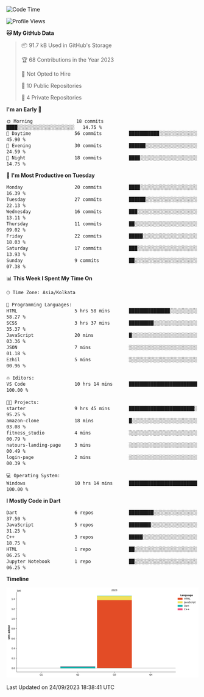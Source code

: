 <!--START_SECTION:waka-->
![Code Time](http://img.shields.io/badge/Code%20Time-171%20hrs%2052%20mins-blue)

![Profile Views](http://img.shields.io/badge/Profile%20Views-0-blue)

**🐱 My GitHub Data** 

> 📦 91.7 kB Used in GitHub's Storage 
 > 
> 🏆 68 Contributions in the Year 2023
 > 
> 🚫 Not Opted to Hire
 > 
> 📜 10 Public Repositories 
 > 
> 🔑 4 Private Repositories 
 > 
**I'm an Early 🐤** 

```text
🌞 Morning                18 commits          ████░░░░░░░░░░░░░░░░░░░░░   14.75 % 
🌆 Daytime                56 commits          ███████████░░░░░░░░░░░░░░   45.90 % 
🌃 Evening                30 commits          ██████░░░░░░░░░░░░░░░░░░░   24.59 % 
🌙 Night                  18 commits          ████░░░░░░░░░░░░░░░░░░░░░   14.75 % 
```
📅 **I'm Most Productive on Tuesday** 

```text
Monday                   20 commits          ████░░░░░░░░░░░░░░░░░░░░░   16.39 % 
Tuesday                  27 commits          ██████░░░░░░░░░░░░░░░░░░░   22.13 % 
Wednesday                16 commits          ███░░░░░░░░░░░░░░░░░░░░░░   13.11 % 
Thursday                 11 commits          ██░░░░░░░░░░░░░░░░░░░░░░░   09.02 % 
Friday                   22 commits          █████░░░░░░░░░░░░░░░░░░░░   18.03 % 
Saturday                 17 commits          ███░░░░░░░░░░░░░░░░░░░░░░   13.93 % 
Sunday                   9 commits           ██░░░░░░░░░░░░░░░░░░░░░░░   07.38 % 
```


📊 **This Week I Spent My Time On** 

```text
🕑︎ Time Zone: Asia/Kolkata

💬 Programming Languages: 
HTML                     5 hrs 58 mins       ███████████████░░░░░░░░░░   58.27 % 
SCSS                     3 hrs 37 mins       █████████░░░░░░░░░░░░░░░░   35.37 % 
JavaScript               20 mins             █░░░░░░░░░░░░░░░░░░░░░░░░   03.36 % 
JSON                     7 mins              ░░░░░░░░░░░░░░░░░░░░░░░░░   01.18 % 
Ezhil                    5 mins              ░░░░░░░░░░░░░░░░░░░░░░░░░   00.96 % 

🔥 Editors: 
VS Code                  10 hrs 14 mins      █████████████████████████   100.00 % 

🐱‍💻 Projects: 
starter                  9 hrs 45 mins       ████████████████████████░   95.25 % 
amazon-clone             18 mins             █░░░░░░░░░░░░░░░░░░░░░░░░   03.08 % 
fitness_studio           4 mins              ░░░░░░░░░░░░░░░░░░░░░░░░░   00.79 % 
natours-landing-page     3 mins              ░░░░░░░░░░░░░░░░░░░░░░░░░   00.49 % 
login-page               2 mins              ░░░░░░░░░░░░░░░░░░░░░░░░░   00.39 % 

💻 Operating System: 
Windows                  10 hrs 14 mins      █████████████████████████   100.00 % 
```

**I Mostly Code in Dart** 

```text
Dart                     6 repos             █████████░░░░░░░░░░░░░░░░   37.50 % 
JavaScript               5 repos             ████████░░░░░░░░░░░░░░░░░   31.25 % 
C++                      3 repos             █████░░░░░░░░░░░░░░░░░░░░   18.75 % 
HTML                     1 repo              ██░░░░░░░░░░░░░░░░░░░░░░░   06.25 % 
Jupyter Notebook         1 repo              ██░░░░░░░░░░░░░░░░░░░░░░░   06.25 % 
```



**Timeline**

![Lines of Code chart](https://raw.githubusercontent.com/sairam030/sairam030/main/assets/bar_graph.png)


 Last Updated on 24/09/2023 18:38:41 UTC
<!--END_SECTION:waka-->
